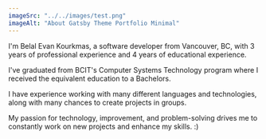 ```yaml
---
imageSrc: "../../images/test.png"
imageAlt: "About Gatsby Theme Portfolio Minimal"
---
```


I'm Belal Evan Kourkmas, a software developer from Vancouver, BC, with 3 years of professional experience and 4 years of educational experience.

I've graduated from BCIT's Computer Systems Technology program where I received the equivalent education to a Bachelors.

I have experience working with many different languages and technologies, along with many chances to create projects in groups.

My passion for technology, improvement, and problem-solving drives me to constantly work on new projects and enhance my skills.
:)
